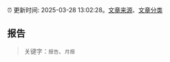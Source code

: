 :alarm_clock: 更新时间: 2025-03-28 13:02:28。[文章来源](/README.md)、[文章分类](/TAGS.md)

## 报告


> 关键字：`报告`、`月报`



